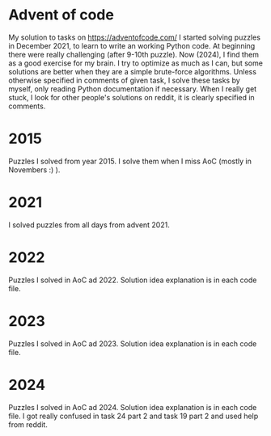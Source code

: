 # Advent of code
My solution to tasks on https://adventofcode.com/
I started solving puzzles in December 2021, to learn to write an working Python code. At beginning there were really challenging (after 9-10th puzzle). Now (2024), I find them as a good exercise for my brain. I try to optimize as much as I can, but some solutions are better when they are a simple brute-force algorithms.
Unless otherwise specified in comments of given task, I solve these tasks by myself, only reading Python documentation if necessary. When I really get stuck, I look for other people's solutions on reddit, it is clearly specified in comments.

# 2015
Puzzles I solved from year 2015. I solve them when I miss AoC (mostly in Novembers :) ).

# 2021
I solved puzzles from all days from advent 2021.

# 2022
Puzzles I solved in AoC ad 2022. Solution idea explanation is in each code file.

# 2023
Puzzles I solved in AoC ad 2023. Solution idea explanation is in each code file.

# 2024
Puzzles I solved in AoC ad 2024. Solution idea explanation is in each code file.
I got really confused in task 24 part 2 and task 19 part 2 and used help from reddit.
